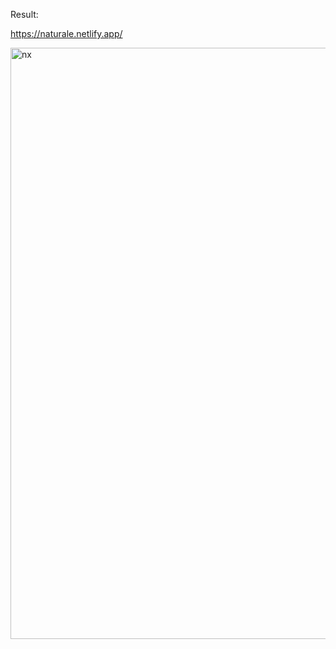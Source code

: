 Result:

https://naturale.netlify.app/

<img width="946" alt="nx" src="https://user-images.githubusercontent.com/96357374/214644734-cb3c8b1c-e61e-497e-bc38-77fcc52b3a4f.png">
